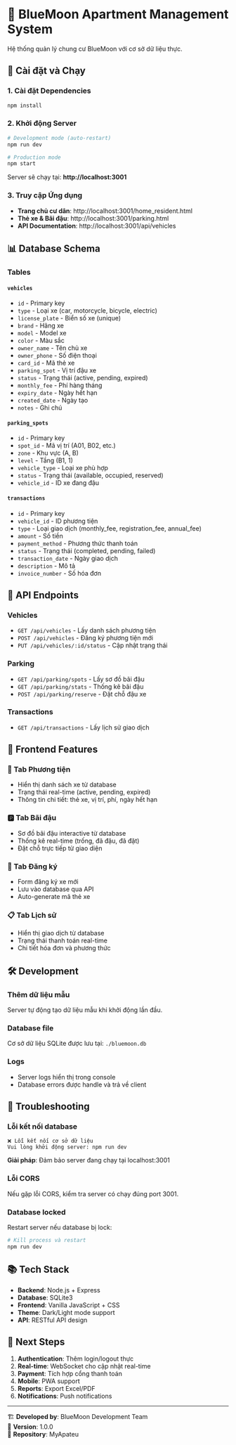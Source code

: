 # 🏢 BlueMoon Apartment Management System

Hệ thống quản lý chung cư BlueMoon với cơ sở dữ liệu thực.

## 🚀 Cài đặt và Chạy

### 1. Cài đặt Dependencies

```bash
npm install
```

### 2. Khởi động Server

```bash
# Development mode (auto-restart)
npm run dev

# Production mode
npm start
```

Server sẽ chạy tại: **http://localhost:3001**

### 3. Truy cập Ứng dụng

- **Trang chủ cư dân**: http://localhost:3001/home_resident.html
- **Thẻ xe & Bãi đậu**: http://localhost:3001/parking.html
- **API Documentation**: http://localhost:3001/api/vehicles

## 📊 Database Schema

### Tables

#### `vehicles`
- `id` - Primary key
- `type` - Loại xe (car, motorcycle, bicycle, electric)
- `license_plate` - Biển số xe (unique)
- `brand` - Hãng xe
- `model` - Model xe
- `color` - Màu sắc
- `owner_name` - Tên chủ xe
- `owner_phone` - Số điện thoại
- `card_id` - Mã thẻ xe
- `parking_spot` - Vị trí đậu xe
- `status` - Trạng thái (active, pending, expired)
- `monthly_fee` - Phí hàng tháng
- `expiry_date` - Ngày hết hạn
- `created_date` - Ngày tạo
- `notes` - Ghi chú

#### `parking_spots`
- `id` - Primary key
- `spot_id` - Mã vị trí (A01, B02, etc.)
- `zone` - Khu vực (A, B)
- `level` - Tầng (B1, 1)
- `vehicle_type` - Loại xe phù hợp
- `status` - Trạng thái (available, occupied, reserved)
- `vehicle_id` - ID xe đang đậu

#### `transactions`
- `id` - Primary key
- `vehicle_id` - ID phương tiện
- `type` - Loại giao dịch (monthly_fee, registration_fee, annual_fee)
- `amount` - Số tiền
- `payment_method` - Phương thức thanh toán
- `status` - Trạng thái (completed, pending, failed)
- `transaction_date` - Ngày giao dịch
- `description` - Mô tả
- `invoice_number` - Số hóa đơn

## 🔌 API Endpoints

### Vehicles
- `GET /api/vehicles` - Lấy danh sách phương tiện
- `POST /api/vehicles` - Đăng ký phương tiện mới
- `PUT /api/vehicles/:id/status` - Cập nhật trạng thái

### Parking
- `GET /api/parking/spots` - Lấy sơ đồ bãi đậu
- `GET /api/parking/stats` - Thống kê bãi đậu
- `POST /api/parking/reserve` - Đặt chỗ đậu xe

### Transactions
- `GET /api/transactions` - Lấy lịch sử giao dịch

## 📱 Frontend Features

### 🚗 Tab Phương tiện
- Hiển thị danh sách xe từ database
- Trạng thái real-time (active, pending, expired)
- Thông tin chi tiết: thẻ xe, vị trí, phí, ngày hết hạn

### 🅿️ Tab Bãi đậu
- Sơ đồ bãi đậu interactive từ database
- Thống kê real-time (trống, đã đậu, đã đặt)
- Đặt chỗ trực tiếp từ giao diện

### 📝 Tab Đăng ký
- Form đăng ký xe mới
- Lưu vào database qua API
- Auto-generate mã thẻ xe

### 📋 Tab Lịch sử
- Hiển thị giao dịch từ database
- Trạng thái thanh toán real-time
- Chi tiết hóa đơn và phương thức

## 🛠️ Development

### Thêm dữ liệu mẫu
Server tự động tạo dữ liệu mẫu khi khởi động lần đầu.

### Database file
Cơ sở dữ liệu SQLite được lưu tại: `./bluemoon.db`

### Logs
- Server logs hiển thị trong console
- Database errors được handle và trả về client

## 🔧 Troubleshooting

### Lỗi kết nối database
```
❌ Lỗi kết nối cơ sở dữ liệu
Vui lòng khởi động server: npm run dev
```

**Giải pháp**: Đảm bảo server đang chạy tại localhost:3001

### Lỗi CORS
Nếu gặp lỗi CORS, kiểm tra server có chạy đúng port 3001.

### Database locked
Restart server nếu database bị lock:
```bash
# Kill process và restart
npm run dev
```

## 📚 Tech Stack

- **Backend**: Node.js + Express
- **Database**: SQLite3
- **Frontend**: Vanilla JavaScript + CSS
- **Theme**: Dark/Light mode support
- **API**: RESTful API design

## 🎯 Next Steps

1. **Authentication**: Thêm login/logout thực
2. **Real-time**: WebSocket cho cập nhật real-time
3. **Payment**: Tích hợp cổng thanh toán
4. **Mobile**: PWA support
5. **Reports**: Export Excel/PDF
6. **Notifications**: Push notifications

---

🏗️ **Developed by**: BlueMoon Development Team  
📅 **Version**: 1.0.0  
🔗 **Repository**: MyApateu